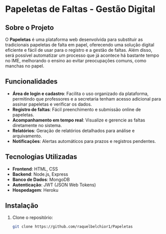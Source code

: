 # Papeletas de Faltas - Gestão Digital

## Sobre o Projeto

O **Papeletas** é uma plataforma web desenvolvida para substituir as tradicionais papeletas de falta em papel, oferecendo uma solução digital eficiente e fácil de usar para o registro e a gestão de faltas.
Além disso, será possível automatizar um processo que já acontece há bastante tempo no IME, melhorando o ensino ao evitar preocupações comuns, como manchas no papel.

## Funcionalidades

- **Área de login e cadastro**: Facilita o uso organizado da plataforma, permitindo que professores e a secretaria tenham acesso adicional para assinar papeletas e verificar os dados.
- **Registro de faltas**: Fácil preenchimento e submissão online de papeletas.
- **Acompanhamento em tempo real**: Visualize e gerencie as faltas diretamente no sistema.
- **Relatórios**: Geração de relatórios detalhados para análise e arquivamento.
- **Notificações**: Alertas automáticos para prazos e registros pendentes.


## Tecnologias Utilizadas

- **Frontend**: HTML, CSS
- **Backend**: Node.js, Express
- **Banco de Dados**: MongoDB
- **Autenticação**: JWT (JSON Web Tokens)
- **Hospedagem**: Heroku

## Instalação

1. Clone o repositório:
   ```bash
   git clone https://github.com/raquelbelchior1/Papeletas
